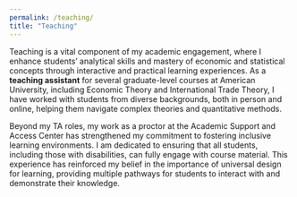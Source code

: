 ```yaml
---
permalink: /teaching/
title: "Teaching"
---
```


Teaching is a vital component of my academic engagement, where I enhance students’ analytical skills and mastery of economic and statistical concepts through interactive and practical learning experiences. As a **teaching assistant** for several graduate-level courses at American University, including Economic Theory and International Trade Theory, I have worked with students from diverse backgrounds, both in person and online, helping them navigate complex theories and quantitative methods.

Beyond my TA roles, my work as a proctor at the Academic Support and Access Center has strengthened my commitment to fostering inclusive learning environments. I am dedicated to ensuring that all students, including those with disabilities, can fully engage with course material. This experience has reinforced my belief in the importance of universal design for learning, providing multiple pathways for students to interact with and demonstrate their knowledge.